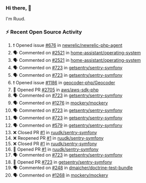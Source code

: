 ### Hi there, 👋

I'm Ruud.
 
### :zap: Recent Open Source Activity

<!--START_SECTION:activity-->
1. ❗ Opened issue [#676](https://github.com/newrelic/newrelic-php-agent/issues/676) in [newrelic/newrelic-php-agent](https://github.com/newrelic/newrelic-php-agent)
2. 🗣 Commented on [#2521](https://github.com/home-assistant/operating-system/issues/2521) in [home-assistant/operating-system](https://github.com/home-assistant/operating-system)
3. 🗣 Commented on [#2521](https://github.com/home-assistant/operating-system/issues/2521) in [home-assistant/operating-system](https://github.com/home-assistant/operating-system)
4. 🗣 Commented on [#723](https://github.com/getsentry/sentry-symfony/issues/723) in [getsentry/sentry-symfony](https://github.com/getsentry/sentry-symfony)
5. 🗣 Commented on [#723](https://github.com/getsentry/sentry-symfony/issues/723) in [getsentry/sentry-symfony](https://github.com/getsentry/sentry-symfony)
6. ❗ Opened issue [#1186](https://github.com/geocoder-php/Geocoder/issues/1186) in [geocoder-php/Geocoder](https://github.com/geocoder-php/Geocoder)
7. 💪 Opened PR [#2705](https://github.com/aws/aws-sdk-php/pull/2705) in [aws/aws-sdk-php](https://github.com/aws/aws-sdk-php)
8. 🗣 Commented on [#723](https://github.com/getsentry/sentry-symfony/issues/723) in [getsentry/sentry-symfony](https://github.com/getsentry/sentry-symfony)
9. 🗣 Commented on [#1276](https://github.com/mockery/mockery/issues/1276) in [mockery/mockery](https://github.com/mockery/mockery)
10. 🗣 Commented on [#723](https://github.com/getsentry/sentry-symfony/issues/723) in [getsentry/sentry-symfony](https://github.com/getsentry/sentry-symfony)
11. 🗣 Commented on [#723](https://github.com/getsentry/sentry-symfony/issues/723) in [getsentry/sentry-symfony](https://github.com/getsentry/sentry-symfony)
12. 🗣 Commented on [#579](https://github.com/getsentry/sentry-symfony/issues/579) in [getsentry/sentry-symfony](https://github.com/getsentry/sentry-symfony)
13. ❌ Closed PR [#1](https://github.com/ruudk/sentry-symfony/pull/1) in [ruudk/sentry-symfony](https://github.com/ruudk/sentry-symfony)
14. ❌ Reopened PR [#1](https://github.com/ruudk/sentry-symfony/pull/1) in [ruudk/sentry-symfony](https://github.com/ruudk/sentry-symfony)
15. ❌ Closed PR [#1](https://github.com/ruudk/sentry-symfony/pull/1) in [ruudk/sentry-symfony](https://github.com/ruudk/sentry-symfony)
16. 💪 Opened PR [#1](https://github.com/ruudk/sentry-symfony/pull/1) in [ruudk/sentry-symfony](https://github.com/ruudk/sentry-symfony)
17. 🗣 Commented on [#723](https://github.com/getsentry/sentry-symfony/issues/723) in [getsentry/sentry-symfony](https://github.com/getsentry/sentry-symfony)
18. 💪 Opened PR [#723](https://github.com/getsentry/sentry-symfony/pull/723) in [getsentry/sentry-symfony](https://github.com/getsentry/sentry-symfony)
19. 🗣 Commented on [#248](https://github.com/dmaicher/doctrine-test-bundle/issues/248) in [dmaicher/doctrine-test-bundle](https://github.com/dmaicher/doctrine-test-bundle)
20. 🗣 Commented on [#1268](https://github.com/mockery/mockery/issues/1268) in [mockery/mockery](https://github.com/mockery/mockery)
<!--END_SECTION:activity-->
